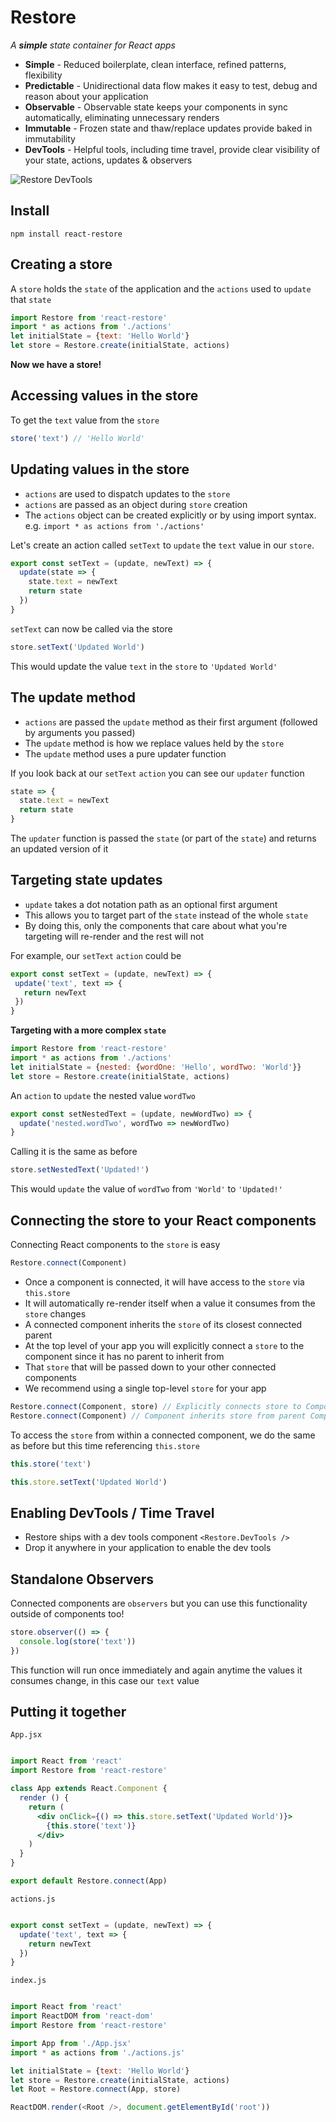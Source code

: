 # Restore

*A __simple__ state container for React apps*

- __Simple__ - Reduced boilerplate, clean interface, refined patterns, flexibility
- __Predictable__ - Unidirectional data flow makes it easy to test, debug and reason about your application
- __Observable__ - Observable state keeps your components in sync automatically, eliminating unnecessary renders
- __Immutable__ - Frozen state and thaw/replace updates provide baked in immutability
- __DevTools__ - Helpful tools, including time travel, provide clear visibility of your state, actions, updates & observers

![Restore DevTools](http://i.imgur.com/eZZTPqU.gif)

## Install

```
npm install react-restore
```

## Creating a store

A `store` holds the `state` of the application and the `actions` used to `update` that `state`
```javascript
import Restore from 'react-restore'
import * as actions from './actions'
let initialState = {text: 'Hello World'}
let store = Restore.create(initialState, actions)
```
__Now we have a store!__

## Accessing values in the store

To get the `text` value from the `store`
```javascript
store('text') // 'Hello World'
```

## Updating values in the store

- `actions` are used to dispatch updates to the `store`
- `actions` are passed as an object during `store` creation
- The `actions` object can be created explicitly or by using import syntax. e.g. `import * as actions from './actions'`

Let's create an action called `setText` to `update` the `text` value in our `store`.

```javascript
export const setText = (update, newText) => {
  update(state => {
    state.text = newText
    return state
  })
}
```
`setText` can now be called via the store

```javascript
store.setText('Updated World') 
```

This would update the value `text` in the `store` to `'Updated World'`

## The update method

- `actions` are passed the `update` method as their first argument (followed by arguments you passed)
- The `update` method is how we replace values held by the `store`
- The `update` method uses a pure updater function

If you look back at our `setText` `action` you can see our `updater` function
```javascript
state => {
  state.text = newText
  return state
}
```
The `updater` function is passed the `state` (or part of the `state`) and returns an updated version of it

## Targeting state updates

- `update` takes a dot notation path as an optional first argument
- This allows you to target part of the `state` instead of the whole `state`
- By doing this, only the components that care about what you're targeting will re-render and the rest will not

For example, our `setText` `action` could be
```javascript
export const setText = (update, newText) => {
 update('text', text => {
   return newText
 })
}
```

__Targeting with a more complex `state`__

```javascript
import Restore from 'react-restore'
import * as actions from './actions'
let initialState = {nested: {wordOne: 'Hello', wordTwo: 'World'}}
let store = Restore.create(initialState, actions)
```

An `action` to `update` the nested value `wordTwo`
```javascript
export const setNestedText = (update, newWordTwo) => {
  update('nested.wordTwo', wordTwo => newWordTwo)
}
```

Calling it is the same as before
```javascript
store.setNestedText('Updated!')
```
This would `update` the value of `wordTwo` from `'World'` to `'Updated!'`

## Connecting the store to your React components

Connecting React components to the `store` is easy

```javascript
Restore.connect(Component)
```

- Once a component is connected, it will have access to the `store` via `this.store`
- It will automatically re-render itself when a value it consumes from the `store` changes
- A connected component inherits the `store` of its closest connected parent
- At the top level of your app you will explicitly connect a `store` to the component since it has no parent to inherit from
- That `store` that will be passed down to your other connected components
- We recommend using a single top-level `store` for your app

```javascript
Restore.connect(Component, store) // Explicitly connects store to Component
Restore.connect(Component) // Component inherits store from parent Component
```

To access the `store` from within a connected component, we do the same as before but this time referencing `this.store`
```javascript 
this.store('text')
```
```javascript 
this.store.setText('Updated World')
```

## Enabling DevTools / Time Travel

- Restore ships with a dev tools component `<Restore.DevTools />`
- Drop it anywhere in your application to enable the dev tools

## Standalone Observers

Connected components are `observers` but you can use this functionality outside of components too!

```javascript
store.observer(() => {
  console.log(store('text'))
})
```

This function will run once immediately and again anytime the values it consumes change, in this case our `text` value

## Putting it together

`App.jsx`
```jsx

import React from 'react'
import Restore from 'react-restore'

class App extends React.Component {
  render () {
    return (
      <div onClick={() => this.store.setText('Updated World')}>
        {this.store('text')}
      </div>
    )
  }
}

export default Restore.connect(App)

```

`actions.js`
```javascript

export const setText = (update, newText) => {
  update('text', text => {
    return newText
  })
}

```

`index.js`
```javascript

import React from 'react'
import ReactDOM from 'react-dom'
import Restore from 'react-restore'

import App from './App.jsx'
import * as actions from './actions.js'

let initialState = {text: 'Hello World'}
let store = Restore.create(initialState, actions)
let Root = Restore.connect(App, store)

ReactDOM.render(<Root />, document.getElementById('root'))

```
